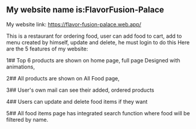 ## My website name is:FlavorFusion-Palace
My website link: https://flavor-fusion-palace.web.app/

This is a restaurant for ordering food, user can add food to cart, add to menu created by
himself, update and delete, he must login to do this
Here are the 5 features of my website:

1## Top 6 products are shown on home page, full page
Designed with animations,

2## All products are shown on All Food page,

3## User's own mail can see their added, ordered products

4## Users can update and delete food items if they want

5## All food items page has integrated search function where food will be filtered by name.
